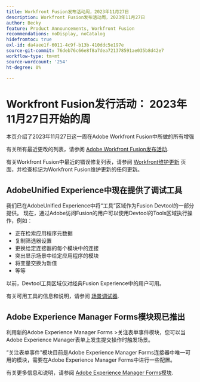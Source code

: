```yaml
---
title: Workfront Fusion发布活动周，2023年11月27日
description: Workfront Fusion发布活动周，2023年11月27日
author: Becky
feature: Product Announcements, Workfront Fusion
recommendations: noDisplay, noCatalog
hidefromtoc: true
exl-id: da4aee1f-6011-4c9f-b13b-410ddc5e197e
source-git-commit: 76deb76c66e8f8a7dea721378591ae035b8d42e7
workflow-type: tm+mt
source-wordcount: '254'
ht-degree: 0%

---
```


# Workfront Fusion发行活动： 2023年11月27日开始的周

本页介绍了2023年11月27日这一周在Adobe Workfront Fusion中所做的所有增强

有关所有最近更改的列表，请参阅 [Adobe Workfront Fusion发布活动](../../../product-announcements/product-releases/fusion-release-activity/fusion-release-activity.md).

有关Workfront Fusion中最近的错误修复列表，请参阅 [Workfront维护更新](https://experienceleague.adobe.com/docs/workfront-known-issues/releases/current-updates.html) 页面，并检查标记为Workfront Fusion维护更新的任何更新。

## AdobeUnified Experience中现在提供了调试工具

我们已在AdobeUnified Experience中将“工具”区域作为Fusion Devtool的一部分提供。 现在，通过Adobe访问Fusion的用户可以使用Devtool的Tools区域执行操作，例如：

* 正在检索应用程序元数据
* 复制筛选器设置
* 更换给定连接器的每个模块中的连接
* 突出显示场景中给定应用程序的模块
* 将变量交换为新值
* 等等

以前，Devtool工具区域仅对经典Fusion Experience中的用户可用。

有关可用工具的信息和说明，请参阅 [场景调试器](/help/quicksilver/workfront-fusion/scenarios/debug-scenarios-with-dev-tool.md#tools).

## Adobe Experience Manager Forms模块现已推出

利用新的Adobe Experience Manager Forms >关注表单事件模块，您可以当Adobe Experience Manager表单上发生提交操作时触发场景。

“关注表单事件”模块目前是Adobe Experience Manager Forms连接器中唯一可用的模块，需要在Adobe Experience Manager Forms中进行一些配置。

有关更多信息和说明，请参阅 [Adobe Experience Manager Forms模块](/help/quicksilver/workfront-fusion/apps-and-their-modules/aem-forms-modules.md).
